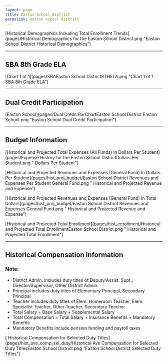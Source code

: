 ```yaml
---
layout: page
title: Easton School District
permalink: easton school district
---
```



[Historical Demographics Including Total Enrollment Trends](pages/Historical Demographics for the Easton School District.png "Easton School District Historical Demographics")

___

## SBA 8th Grade ELA

[Chart 1 of 1](pages/SBAEaston School District8THELA.png "Chart 1 of 1 SBA 8th Grade ELA")


___

## Dual Credit Participation

[Easton School](pages/Dual Credit BarChartEaston School District Easton School.png "Easton School Dual Credit Participation")


___

## Budget Information

[Historical and Projected Total Expenses (All Funds) In Dollars Per Student](pages/Expense History for the Easton School DistrictDollars Per Student.png " Dollars Per Student")

[Historical and Projected Revenues and Expenses (General Fund) In Dollars Per Student](pages/hist_proj_budget/Easton School District Revenues and Expenses Per Student General Fund.png " Historical and Projected Revenue and Expense")

[Historical and Projected Revenues and Expenses (General Fund) In Total Dollars](pages/hist_proj_budget/Easton School District Revenues and Expenses General Fund.png " Historical and Projected Revenue and Expense")

[Historical and Projected Total Enrollment](pages/hist_enrollment/Historical and Projected Total EnrollmentEaston School District.png " Historical and Projected Total Enrollment")


___

## Historical Compensation Information
### Note:
- District Admin. includes duty titles of Deputy/Assist. Supt., Director/Supervisor, Other District Admin.
- Principal includes duty titles of Elementary Principal, Secondary Principal
- Teacher includes duty titles of Elem. Homeroom Teacher, Elem. Specialist Teacher, Other Teacher, Secondary Teacher
- Total Salary = Base Salary + Supplemental Salary
- Total Compensation = Total Salary + Insurance Benefits + Mandatory Benefits
- Mandatory Benefits include pension funding and payroll taxes

[ Historical Compensation for Selected Duty Titles](pages/hist_ave_comp_sel_duty/Historical Ave Compensation for Selected Duty TitlesEaston School District.png "Easton School District Selected Duty Titles")

